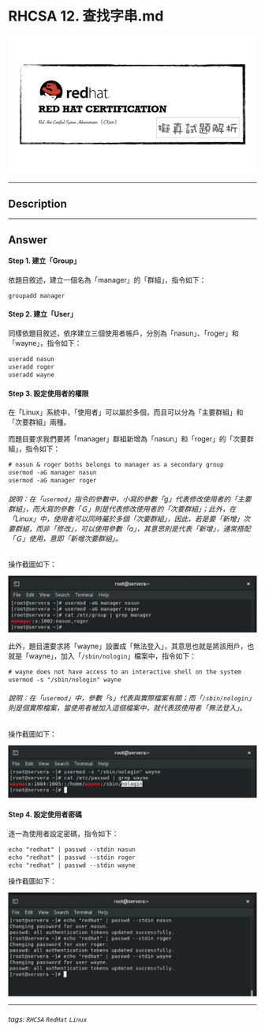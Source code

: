 # RHCSA 12. 查找字串.md

![](https://github.com/rickbsr/Certification-RedHat-RHCSA/blob/main/pics/redhat-rhcsa.png?raw=true)

---

## Description



---

## Answer

#### Step 1. 建立「Group」

依題目敘述，建立一個名為「manager」的「群組」，指令如下：

```shell
groupadd manager
```

#### Step 2. 建立「User」

同樣依題目敘述，依序建立三個使用者帳戶，分別為「nasun」、「roger」和「wayne」，指令如下：

```shell
useradd nasun
useradd roger
useradd wayne
```

#### Step 3. 設定使用者的權限

在「Linux」系統中，「使用者」可以屬於多個，而且可以分為「主要群組」和「次要群組」兩種。

而題目要求我們要將「manager」群組新增為「nasun」和「roger」的「次要群組」，指令如下：

```shell
# nasun & roger boths belongs to manager as a secondary group
usermod -aG	manager nasun
usermod -aG	manager roger
```

###### 說明：在「`usermod`」指令的參數中，小寫的參數「g」代表修改使用者的「主要群組」，而大寫的參數「Ｇ」則是代表修改使用者的「次要群組」；此外，在「Linux」中，使用者可以同時屬於多個「次要群組」，因此，若是要「新增」次要群組，而非「修改」，可以使用參數「a」，其意思則是代表「新增」，通常搭配「Ｇ」使用，意即「新增次要群組」。

操作截圖如下：

![](https://github.com/rickbsr/Certification-RedHat-RHCSA/blob/main/pics/q04_group_manager.png?raw=true)

此外，題目還要求將「wayne」設置成「無法登入」，其意思也就是將該用戶，也就是「wayne」，加入「`/sbin/nologin`」檔案中，指令如下：

```shell
# wayne does not have access to an interactive shell on the system
usermod -s "/sbin/nologin" wayne
```

###### 說明：在「`usermod`」中，參數「s」代表與實際檔案有關；而「`/sbin/nologin`」則是個實際檔案，當使用者被加入這個檔案中，就代表該使用者「無法登入」。

操作截圖如下：

![](https://github.com/rickbsr/Certification-RedHat-RHCSA/blob/main/pics/q04_nologin.png?raw=true)

#### Step 4. 設定使用者密碼

逐一為使用者設定密碼，指令如下：

```shell
echo "redhat" | passwd --stdin nasun
echo "redhat" | passwd --stdin roger
echo "redhat" | passwd --stdin wayne
```

操作截圖如下：

![](https://github.com/rickbsr/Certification-RedHat-RHCSA/blob/main/pics/q04_ch_pwd.png?raw=true)

---

###### tags: `RHCSA` `RedHat` `Linux`